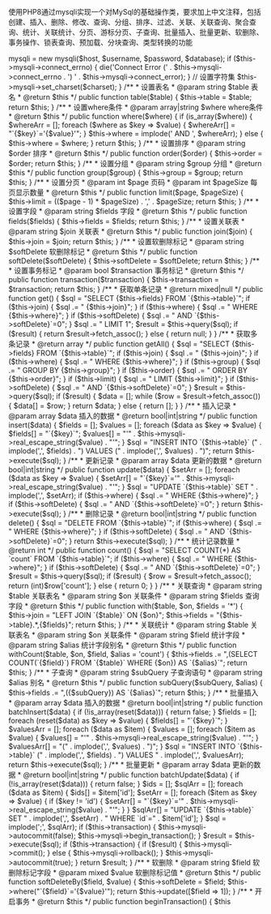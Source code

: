 
使用PHP8通过mysqli实现一个对MySql的基础操作类，要求加上中文注释，包括创建、插入、删除、修改、查询、分组、排序、过滤、关联、关联查询、聚合查询、统计、关联统计、分页、游标分页、子查询、批量插入、批量更新、软删除、事务操作、锁表查询、预加载、分块查询、类型转换的功能

<?php

/**
 * Class MySQLiHelper
 * 基于mysqli扩展的MySql操作类
 */
class MySQLiHelper
{
    protected $mysqli; // mysqli对象
    protected $table; // 表名
    protected $where; // where条件
    protected $order; // 排序
    protected $group; // 分组
    protected $limit; // 分页
    protected $fields; // 字段
    protected $join; // 关联表
    protected $softDelete; // 软删除标记
    protected $transaction; // 事务标记

    /**
     * MySQLiHelper constructor.
     * @param string $host 数据库主机地址
     * @param string $username 数据库用户名
     * @param string $password 数据库密码
     * @param string $database 数据库名
     * @param string $charset 数据库字符集
     */
    public function __construct($host, $username, $password, $database, $charset = 'utf8')
    {
        // 创建mysqli对象
        $this->mysqli = new mysqli($host, $username, $password, $database);
        if ($this->mysqli->connect_errno) {
            die('Connect Error (' . $this->mysqli->connect_errno . ') ' . $this->mysqli->connect_error);
        }
        // 设置字符集
        $this->mysqli->set_charset($charset);
    }

    /**
     * 设置表名
     * @param string $table 表名
     * @return $this
     */
    public function table($table)
    {
        $this->table = $table;
        return $this;
    }

    /**
     * 设置where条件
     * @param array|string $where where条件
     * @return $this
     */
    public function where($where)
    {
        if (is_array($where)) {
            $whereArr = [];
            foreach ($where as $key => $value) {
                $whereArr[] = "`{$key}`='{$value}'";
            }
            $this->where = implode(' AND ', $whereArr);
        } else {
            $this->where = $where;
        }
        return $this;
    }

    /**
     * 设置排序
     * @param string $order 排序
     * @return $this
     */
    public function order($order)
    {
        $this->order = $order;
        return $this;
    }

    /**
     * 设置分组
     * @param string $group 分组
     * @return $this
     */
    public function group($group)
    {
        $this->group = $group;
        return $this;
    }

    /**
     * 设置分页
     * @param int $page 页码
     * @param int $pageSize 每页显示数量
     * @return $this
     */
    public function limit($page, $pageSize)
    {
        $this->limit = (($page - 1) * $pageSize) . ',' . $pageSize;
        return $this;
    }

    /**
     * 设置字段
     * @param string $fields 字段
     * @return $this
     */
    public function fields($fields)
    {
        $this->fields = $fields;
        return $this;
    }

    /**
     * 设置关联表
     * @param string $join 关联表
     * @return $this
     */
    public function join($join)
    {
        $this->join = $join;
        return $this;
    }

    /**
     * 设置软删除标记
     * @param string $softDelete 软删除标记
     * @return $this
     */
    public function softDelete($softDelete)
    {
        $this->softDelete = $softDelete;
        return $this;
    }

    /**
     * 设置事务标记
     * @param bool $transaction 事务标记
     * @return $this
     */
    public function transaction($transaction)
    {
        $this->transaction = $transaction;
        return $this;
    }

    /**
     * 获取单条记录
     * @return mixed|null
     */
    public function get()
    {
        $sql = "SELECT {$this->fields} FROM `{$this->table}`";
        if ($this->join) {
            $sql .= " {$this->join}";
        }
        if ($this->where) {
            $sql .= " WHERE {$this->where}";
        }
        if ($this->softDelete) {
            $sql .= " AND `{$this->softDelete}`=0";
        }
        $sql .= " LIMIT 1";
        $result = $this->query($sql);
        if ($result) {
            return $result->fetch_assoc();
        } else {
            return null;
        }
    }

    /**
     * 获取多条记录
     * @return array
     */
    public function getAll()
    {
        $sql = "SELECT {$this->fields} FROM `{$this->table}`";
        if ($this->join) {
            $sql .= " {$this->join}";
        }
        if ($this->where) {
            $sql .= " WHERE {$this->where}";
        }
        if ($this->group) {
            $sql .= " GROUP BY {$this->group}";
        }
        if ($this->order) {
            $sql .= " ORDER BY {$this->order}";
        }
        if ($this->limit) {
            $sql .= " LIMIT {$this->limit}";
        }
        if ($this->softDelete) {
            $sql .= " AND `{$this->softDelete}`=0";
        }
        $result = $this->query($sql);
        if ($result) {
            $data = [];
            while ($row = $result->fetch_assoc()) {
                $data[] = $row;
            }
            return $data;
        } else {
            return [];
        }
    }

    /**
     * 插入记录
     * @param array $data 插入的数据
     * @return bool|int|string
     */
    public function insert($data)
    {
        $fields = [];
        $values = [];
        foreach ($data as $key => $value) {
            $fields[] = "`{$key}`";
            $values[] = "'" . $this->mysqli->real_escape_string($value) . "'";
        }
        $sql = "INSERT INTO `{$this->table}` (" . implode(',', $fields) . ") VALUES (" . implode(',', $values) . ")";
        return $this->execute($sql);
    }

    /**
     * 更新记录
     * @param array $data 更新的数据
     * @return bool|int|string
     */
    public function update($data)
    {
        $setArr = [];
        foreach ($data as $key => $value) {
            $setArr[] = "`{$key}`='" . $this->mysqli->real_escape_string($value) . "'";
        }
        $sql = "UPDATE `{$this->table}` SET " . implode(',', $setArr);
        if ($this->where) {
            $sql .= " WHERE {$this->where}";
        }
        if ($this->softDelete) {
            $sql .= " AND `{$this->softDelete}`=0";
        }
        return $this->execute($sql);
    }

    /**
     * 删除记录
     * @return bool|int|string
     */
    public function delete()
    {
        $sql = "DELETE FROM `{$this->table}`";
        if ($this->where) {
            $sql .= " WHERE {$this->where}";
        }
        if ($this->softDelete) {
            $sql .= " AND `{$this->softDelete}`=0";
        }
        return $this->execute($sql);
    }

    /**
     * 统计记录数量
     * @return int
     */
    public function count()
    {
        $sql = "SELECT COUNT(*) AS `count` FROM `{$this->table}`";
        if ($this->where) {
            $sql .= " WHERE {$this->where}";
        }
        if ($this->softDelete) {
            $sql .= " AND `{$this->softDelete}`=0";
        }
        $result = $this->query($sql);
        if ($result) {
            $row = $result->fetch_assoc();
            return (int)$row['count'];
        } else {
            return 0;
        }
    }

    /**
     * 关联查询
     * @param string $table 关联表名
     * @param string $on 关联条件
     * @param string $fields 查询字段
     * @return $this
     */
    public function with($table, $on, $fields = '*')
    {
        $this->join = "LEFT JOIN `{$table}` ON {$on}";
        $this->fields = "{$this->table}.*,{$fields}";
        return $this;
    }

    /**
     * 关联统计
     * @param string $table 关联表名
     * @param string $on 关联条件
     * @param string $field 统计字段
     * @param string $alias 统计字段别名
     * @return $this
     */
    public function withCount($table, $on, $field, $alias = 'count')
    {
        $this->fields .= ",(SELECT COUNT(`{$field}`) FROM `{$table}` WHERE {$on}) AS `{$alias}`";
        return $this;
    }

    /**
     * 子查询
     * @param string $subQuery 子查询语句
     * @param string $alias 别名
     * @return $this
     */
    public function subQuery($subQuery, $alias)
    {
        $this->fields .= ",({$subQuery}) AS `{$alias}`";
        return $this;
    }

    /**
     * 批量插入
     * @param array $data 插入的数据
     * @return bool|int|string
     */
    public function batchInsert($data)
    {
        if (!is_array(reset($data))) {
            return false;
        }
        $fields = [];
        foreach (reset($data) as $key => $value) {
            $fields[] = "`{$key}`";
        }
        $valuesArr = [];
        foreach ($data as $item) {
            $values = [];
            foreach ($item as $value) {
                $values[] = "'" . $this->mysqli->real_escape_string($value) . "'";
            }
            $valuesArr[] = "(" . implode(',', $values) . ")";
        }
        $sql = "INSERT INTO `{$this->table}` (" . implode(',', $fields) . ") VALUES " . implode(',', $valuesArr);
        return $this->execute($sql);
    }

    /**
     * 批量更新
     * @param array $data 更新的数据
     * @return bool|int|string
     */
    public function batchUpdate($data)
    {
        if (!is_array(reset($data))) {
            return false;
        }
        $ids = [];
        $sqlArr = [];
        foreach ($data as $item) {
            $ids[] = $item['id'];
            $setArr = [];
            foreach ($item as $key => $value) {
                if ($key != 'id') {
                    $setArr[] = "`{$key}`='" . $this->mysqli->real_escape_string($value) . "'";
                }
            }
            $sqlArr[] = "UPDATE `{$this->table}` SET " . implode(',', $setArr) . " WHERE `id`=" . $item['id'];
        }
        $sql = implode(';', $sqlArr);
        if ($this->transaction) {
            $this->mysqli->autocommit(false);
            $this->mysqli->begin_transaction();
        }
        $result = $this->execute($sql);
        if ($this->transaction) {
            if ($result) {
                $this->mysqli->commit();
            } else {
                $this->mysqli->rollback();
            }
            $this->mysqli->autocommit(true);
        }
        return $result;
    }

    /**
     * 软删除
     * @param string $field 软删除标记字段
     * @param mixed $value 软删除标记值
     * @return $this
     */
    public function softDeleteBy($field, $value)
    {
        $this->softDelete = $field;
        $this->where("`{$field}`='{$value}'");
        return $this->update([$field => 1]);
    }

    /**
     * 开启事务
     * @return $this
     */
    public function beginTransaction()
    {
        $this